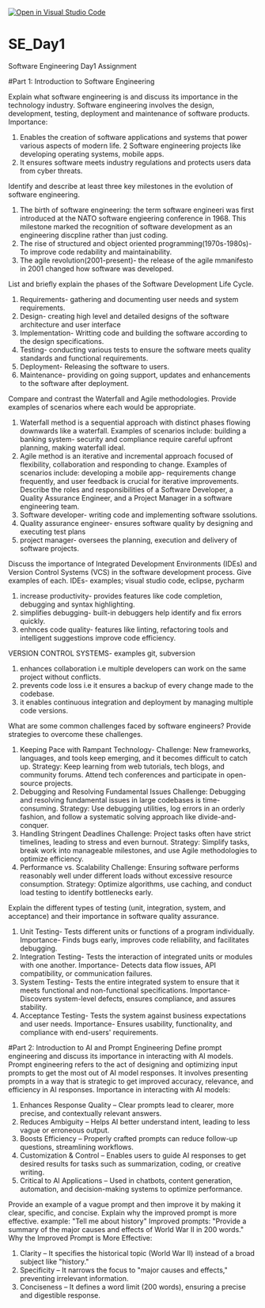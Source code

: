 [![Open in Visual Studio Code](https://classroom.github.com/assets/open-in-vscode-2e0aaae1b6195c2367325f4f02e2d04e9abb55f0b24a779b69b11b9e10269abc.svg)](https://classroom.github.com/online_ide?assignment_repo_id=18456893&assignment_repo_type=AssignmentRepo)
# SE_Day1
Software Engineering Day1 Assignment

#Part 1: Introduction to Software Engineering

Explain what software engineering is and discuss its importance in the technology industry.
Software engineering involves the design, development, testing, deployment and maintenance of software products.
Importance:
1. Enables the creation of software applications and systems that power various aspects of modern life.
2 Software engineering projects like developing operating systems, mobile apps.
3. It ensures software meets industry regulations and protects users data from cyber threats.

Identify and describe at least three key milestones in the evolution of software engineering.
1. The birth of software engineering: the term software engineeri was first introduced at the NATO software engieering conference in 1968. This milestone marked the recognition of software development as an engineering discpline rather than just coding.
2. The rise of structured and object oriented programming(1970s-1980s)- To improve code redability and maintainability.
3. The agile revolution(2001-present)- the release of the agile mmanifesto in 2001 changed how software was developed. 

List and briefly explain the phases of the Software Development Life Cycle. 
1. Requirements- gathering and documenting user needs and system requirements.
2. Design- creating high level and detailed designs of the software architecture and user interface
3. Implementation- Writting code and building the software according to the design specifications.
4. Testing- conducting various tests to ensure the software meets quality standards and functional requirements.
5. Deployment- Releasing the software to users.
6. Maintenance- providing on going support, updates and enhancements to the software after deployment.

Compare and contrast the Waterfall and Agile methodologies. Provide examples of scenarios where each would be appropriate.
1. Waterfall method is a sequential approach with distinct phases flowing downwards like a waterfall. Examples of scenarios include: building a banking system- security and compliance require careful upfront planning, making waterfall ideal.
2. Agile method is an iterative and incremental approach focused of flexibility, collaboration and responding to change. Examples of scenarios include: developing a mobile app- requirements change frequently, and user feedback is crucial for iterative improvements.
Describe the roles and responsibilities of a Software Developer, a Quality Assurance Engineer, and a Project Manager in a software engineering team.
1. Software developer- writing code and implementing software ssolutions.
2. Quality assurance engineer- ensures software quality by designing and executing test plans
3. project manager- oversees the planning, execution and delivery of software projects.

Discuss the importance of Integrated Development Environments (IDEs) and Version Control Systems (VCS) in the software development process. Give examples of each.
IDEs- examples; visual studio code, eclipse, pycharm 
1. increase productivity- provides features like code completion, debugging and syntax highlighting.
2. simplifies debugging- built-in debuggers help identify and fix errors quickly.
3. enhnces code quality- features like linting, refactoring tools and intelligent suggestions improve code efficiency.

VERSION CONTROL SYSTEMS- examples git, subversion
1. enhances collaboration i.e multiple developers can work on the same project without conflicts.
2. prevents code loss i.e it ensures a backup of every change made to the codebase.
3. it enables continuous integration and deployment by managing multiple code versions.

What are some common challenges faced by software engineers? Provide strategies to overcome these challenges.
1. Keeping Pace with Rampant Technology-
Challenge: New frameworks, languages, and tools keep emerging, and it becomes difficult to catch up.
Strategy: Keep learning from web tutorials, tech blogs, and community forums. Attend tech conferences and participate in open-source projects.
2. Debugging and Resolving Fundamental Issues
Challenge: Debugging and resolving fundamental issues in large codebases is time-consuming.
Strategy: Use debugging utilities, log errors in an orderly fashion, and follow a systematic solving approach like divide-and-conquer.
3. Handling Stringent Deadlines
Challenge: Project tasks often have strict timelines, leading to stress and even burnout.
Strategy: Simplify tasks, break work into manageable milestones, and use Agile methodologies to optimize efficiency.
4. Performance vs. Scalability
Challenge: Ensuring software performs reasonably well under different loads without excessive resource consumption.
Strategy: Optimize algorithms, use caching, and conduct load testing to identify bottlenecks early.

Explain the different types of testing (unit, integration, system, and acceptance) and their importance in software quality assurance.
1. Unit Testing- Tests different units or functions of a program individually.
Importance- Finds bugs early, improves code reliability, and facilitates debugging.
2. Integration Testing- Tests the interaction of integrated units or modules with one another.
Importance- Detects data flow issues, API compatibility, or communication failures.
3. System Testing- Tests the entire integrated system to ensure that it meets functional and non-functional specifications.
Importance- Discovers system-level defects, ensures compliance, and assures stability.
4. Acceptance Testing- Tests the system against business expectations and user needs.
Importance- Ensures usability, functionality, and compliance with end-users' requirements.

#Part 2: Introduction to AI and Prompt Engineering
Define prompt engineering and discuss its importance in interacting with AI models.
Prompt engineering refers to the act of designing and optimizing input prompts to get the most out of AI model responses. It involves presenting prompts in a way that is strategic to get improved accuracy, relevance, and efficiency in AI responses.
Importance in interacting with AI models:
1. Enhances Response Quality – Clear prompts lead to clearer, more precise, and contextually relevant answers.
2. Reduces Ambiguity – Helps AI better understand intent, leading to less vague or erroneous output.
3. Boosts Efficiency – Properly crafted prompts can reduce follow-up questions, streamlining workflows.
4. Customization & Control – Enables users to guide AI responses to get desired results for tasks such as summarization, coding, or creative writing.
5. Critical to AI Applications – Used in chatbots, content generation, automation, and decision-making systems to optimize performance.

Provide an example of a vague prompt and then improve it by making it clear, specific, and concise. Explain why the improved prompt is more effective.
example: "Tell me about history"
Improved prompts: "Provide a summary of the major causes and effects of World War II in 200 words."
Why the Improved Prompt is More Effective:
1. Clarity – It specifies the historical topic (World War II) instead of a broad subject like "history."
2. Specificity – It narrows the focus to "major causes and effects," preventing irrelevant information.
3. Conciseness – It defines a word limit (200 words), ensuring a precise and digestible response.

